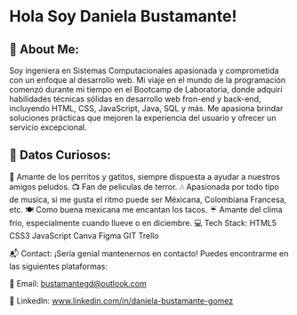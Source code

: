 <h1>Hola Soy Daniela Bustamante!</h1>
<h2>💫 About Me:</h2>
<p>Soy ingeniera en Sistemas Computacionales apasionada y comprometida con un enfoque al desarrollo web. Mi viaje en el mundo de la programación comenzó durante mi tiempo en el Bootcamp de Laboratoria, donde adquirí habilidades técnicas sólidas en desarrollo web fron-end y back-end, incluyendo HTML, CSS, JavaScript, Java, SQL y  más. Me apasiona brindar soluciones prácticas que mejoren la experiencia del usuario y ofrecer un servicio excepcional.</p>

<h2>🌟 Datos Curiosos:</h2>

🐾 Amante de los perritos y gatitos, siempre dispuesta a ayudar a nuestros amigos peludos.
📺 Fan de peliculas de terror.
🎶 Apasionada por todo tipo de musica, si me gusta el ritmo puede ser Méxicana, Colombiana Francesa, etc.
🍽️ Como buena mexicana me encantan los tacos.
☔ Amante del clima frío, especialmente cuando llueve o en diciembre.
💻 Tech Stack:
HTML5 CSS3 JavaScript Canva Figma GIT Trello

📬 Contact:
¡Sería genial mantenernos en contacto! Puedes encontrarme en las siguientes plataformas:

📧 Email: bustamantegd@outlook.com

🔗 LinkedIn: www.linkedin.com/in/daniela-bustamante-gomez


